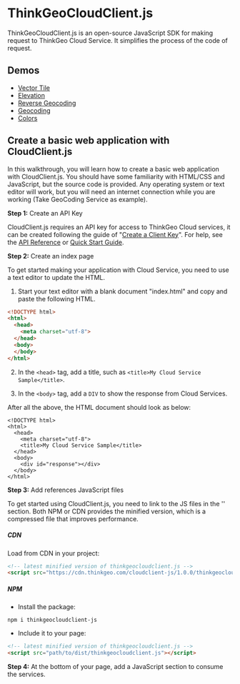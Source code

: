 # ThinkGeoCloudClient.js

ThinkGeoCloudClient.js is an open-source JavaScript SDK for making request to ThinkGeo Cloud Service. It simplifies the process of the code of request.


## Demos

* [Vector Tile](https://cloudclientsamples.thinkgeo.com/#)
* [Elevation](https://cloudclientsamples.thinkgeo.com/#Elevation)
* [Reverse Geocoding](https://cloudclientsamples.thinkgeo.com/#Reverse-Geocoding)
* [Geocoding](https://cloudclientsamples.thinkgeo.com/#Geocoding)
* [Colors](https://cloudclientsamples.thinkgeo.com/#Colors)


## Create a basic web application with CloudClient.js

In this walkthrough, you will learn how to create a basic web application with CloudClient.js. You should have some familiarity with HTML/CSS and JavaScript, but the source code is provided. Any operating system or text editor will work, but you will need an internet connection while you are working (Take GeoCoding Service as example). 

**Step 1:** Create an API Key

CloudClient.js requires an API key for access to ThinkGeo Cloud services, it can be created following the guide of "[Create a Client Key](http://wiki.thinkgeo.com/wiki/thinkgeo_cloud_quick_start_guide)". For help, see the [API Reference](https://cloud.thinkgeo.com/help) or [Quick Start Guide](http://wiki.thinkgeo.com/wiki/thinkgeo_cloud_quick_start_guide).

**Step 2:** Create an index page

To get started making your application with Cloud Service, you need to use a text editor to update the HTML.

1. Start your text editor with a blank document "index.html" and copy and paste the following HTML.

```html
<!DOCTYPE html>
<html>
  <head>
    <meta charset="utf-8">
  </head>
  <body>
  </body>
</html>
```

2. In the `<head>` tag, add a title, such as `<title>My Cloud Service Sample</title>`.

3. In the `<body>` tag, add a `DIV` to show the response from Cloud Services.

After all the above, the HTML document should look as below:

```
<!DOCTYPE html>
<html>
  <head>
    <meta charset="utf-8">
    <title>My Cloud Service Sample</title>
  </head>
  <body>
    <div id="response"></div>
  </body>
</html>
```

**Step 3:** Add references JavaScript files

To get started using CloudClient.js, you need to link to the JS files in the '<head>' section. Both NPM or CDN provides the minified version, which is a compressed file that improves performance. 
  
##### CDN
Load from CDN in your project:

```html
<!-- latest minified version of thinkgeocloudclient.js -->
<script src="https://cdn.thinkgeo.com/cloudclient-js/1.0.0/thinkgeocloudclient.js"></script>
```

##### NPM

- Install the package:
```
npm i thinkgeocloudclient-js
``` 

- Include it to your page:
```html
<!-- latest minified version of thinkgeocloudclient.js -->
<script src="path/to/dist/thinkgeocloudclient.js"></script>
```

**Step 4:** At the bottom of your page, add a JavaScript section to consume the services. 
 
 
